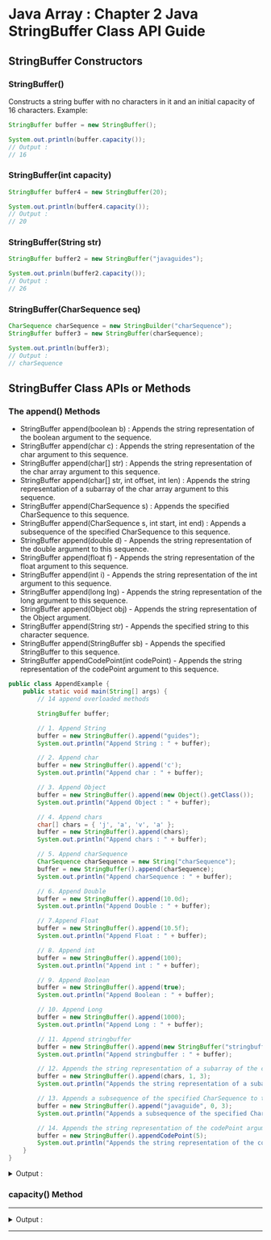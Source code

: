 # Java Array : Chapter 2 Java StringBuffer Class API Guide

## StringBuffer Constructors

### StringBuffer()
Constructs a string buffer with no characters in it and an initial capacity of 16 characters. Example:
```java
StringBuffer buffer = new StringBuffer();

System.out.println(buffer.capacity());
// Output : 
// 16
```

### StringBuffer(int capacity)
```java
StringBuffer buffer4 = new StringBuffer(20);

System.out.println(buffer4.capacity());
// Output :
// 20
```

### StringBuffer(String str)
```java
StringBuffer buffer2 = new StringBuffer("javaguides");

System.out.prinln(buffer2.capacity());
// Output :
// 26
```

### StringBuffer(CharSequence seq)
```java
CharSequence charSequence = new StringBuilder("charSequence");
StringBuffer buffer3 = new StringBuffer(charSequence);

System.out.println(buffer3);
// Output :
// charSequence
```

## StringBuffer Class APIs or Methods

### The append() Methods
* StringBuffer append(boolean b) : Appends the string representation of the boolean argument to the sequence.
* StringBuffer append(char c) : Appends the string representation of the char argument to this sequence.
* StringBuffer append(char[] str) : Appends the string representation of the char array argument to this sequence.
* StringBuffer append(char[] str, int offset, int len) : Appends the string representation of a subarray of the char array argument to this sequence.
* StringBuffer append(CharSequence s) : Appends the specified CharSequence to this sequence.
* StringBuffer append(CharSequence s, int start, int end) : Appends a subsequence of the specified CharSequence to this sequence.
* StringBuffer append(double d) - Appends the string representation of the double argument to this sequence.
* StringBuffer append(float f) - Appends the string representation of the float argument to this sequence.
* StringBuffer append(int i) - Appends the string representation of the int argument to this sequence.
* StringBuffer append(long lng) - Appends the string representation of the long argument to this sequence.
* StringBuffer append(Object obj) - Appends the string representation of the Object argument.
* StringBuffer append(String str) - Appends the specified string to this character sequence.
* StringBuffer append(StringBuffer sb) - Appends the specified StringBuffer to this sequence.
* StringBuffer appendCodePoint(int codePoint) - Appends the string representation of the codePoint argument to this sequence.
```java
public class AppendExample {
    public static void main(String[] args) {
        // 14 append overloaded methods

        StringBuffer buffer;

        // 1. Append String
        buffer = new StringBuffer().append("guides");
        System.out.println("Append String : " + buffer);

        // 2. Append char
        buffer = new StringBuffer().append('c');
        System.out.println("Append char : " + buffer);

        // 3. Append Object
        buffer = new StringBuffer().append(new Object().getClass());
        System.out.println("Append Object : " + buffer);

        // 4. Append chars
        char[] chars = { 'j', 'a', 'v', 'a' };
        buffer = new StringBuffer().append(chars);
        System.out.println("Append chars : " + buffer);

        // 5. Append charSequence
        CharSequence charSequence = new String("charSequence");
        buffer = new StringBuffer().append(charSequence);
        System.out.println("Append charSequence : " + buffer);

        // 6. Append Double
        buffer = new StringBuffer().append(10.0d);
        System.out.println("Append Double : " + buffer);

        // 7.Append Float
        buffer = new StringBuffer().append(10.5f);
        System.out.println("Append Float : " + buffer);

        // 8. Append int
        buffer = new StringBuffer().append(100);
        System.out.println("Append int : " + buffer);

        // 9. Append Boolean
        buffer = new StringBuffer().append(true);
        System.out.println("Append Boolean : " + buffer);

        // 10. Append Long
        buffer = new StringBuffer().append(1000);
        System.out.println("Append Long : " + buffer);

        // 11. Append stringbuffer
        buffer = new StringBuffer().append(new StringBuffer("stringbuffer"));
        System.out.println("Append stringbuffer : " + buffer);

        // 12. Appends the string representation of a subarray of the char array argument to this sequence.
        buffer = new StringBuffer().append(chars, 1, 3);
        System.out.println("Appends the string representation of a subarray of the char array argument to this sequence.  : " + buffer);

        // 13. Appends a subsequence of the specified CharSequence to this sequence
        buffer = new StringBuffer().append("javaguide", 0, 3);
        System.out.println("Appends a subsequence of the specified CharSequence to this sequence. : " + buffer);

        // 14. Appends the string representation of the codePoint argument to this sequence.
        buffer = new StringBuffer().appendCodePoint(5);
        System.out.println("Appends the string representation of the codePoint argument to this sequence.  : " + buffer);
    }
}
```

<details>
<summary>Output : </summary>

```shell
Append String : guides
Append char : c
Append Object : class java.lang.Object
Append chars : java
Append charSequence : charSequence
Append Double : 10.0
Append Float : 10.5
Append int : 100
Append Boolean : true
Append Long : 1000
Append stringbuffer : stringbuffer
Appends the string representation of a subarray of the char array argument to this sequence.  : ava
Appends a subsequence of the specified CharSequence to this sequence. : jav
Appends the string representation of the codePoint argument to this sequence.  : ♣
```

</details>

### capacity() Method









---

<details>
<summary>Output : </summary>

```shell

```

</details>

---